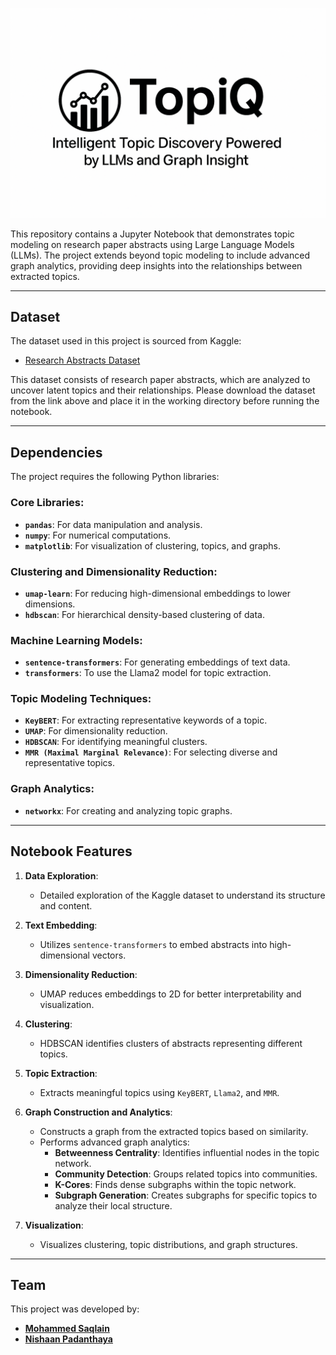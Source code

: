 <p align="center">
  <img src="assets/topiq.png" alt="TopiQ Logo" width="100%" height="10%" />
</p>

This repository contains a Jupyter Notebook that demonstrates topic modeling on research paper abstracts using Large Language Models (LLMs). The project extends beyond topic modeling to include advanced graph analytics, providing deep insights into the relationships between extracted topics.

---

## Dataset

The dataset used in this project is sourced from Kaggle:  
- [Research Abstracts Dataset](https://www.kaggle.com/datasets/saqlain22/research-abstracts)

This dataset consists of research paper abstracts, which are analyzed to uncover latent topics and their relationships. Please download the dataset from the link above and place it in the working directory before running the notebook.

---

## Dependencies

The project requires the following Python libraries:

### Core Libraries:
- **`pandas`**: For data manipulation and analysis.
- **`numpy`**: For numerical computations.
- **`matplotlib`**: For visualization of clustering, topics, and graphs.

### Clustering and Dimensionality Reduction:
- **`umap-learn`**: For reducing high-dimensional embeddings to lower dimensions.
- **`hdbscan`**: For hierarchical density-based clustering of data.

### Machine Learning Models:
- **`sentence-transformers`**: For generating embeddings of text data.
- **`transformers`**: To use the Llama2 model for topic extraction.

### Topic Modeling Techniques:
- **`KeyBERT`**: For extracting representative keywords of a topic.
- **`UMAP`**: For dimensionality reduction.
- **`HDBSCAN`**: For identifying meaningful clusters.
- **`MMR (Maximal Marginal Relevance)`**: For selecting diverse and representative topics.

### Graph Analytics:
- **`networkx`**: For creating and analyzing topic graphs.

---

## Notebook Features

1. **Data Exploration**:
   - Detailed exploration of the Kaggle dataset to understand its structure and content.

2. **Text Embedding**:
   - Utilizes `sentence-transformers` to embed abstracts into high-dimensional vectors.

3. **Dimensionality Reduction**:
   - UMAP reduces embeddings to 2D for better interpretability and visualization.

4. **Clustering**:
   - HDBSCAN identifies clusters of abstracts representing different topics.

5. **Topic Extraction**:
   - Extracts meaningful topics using `KeyBERT`, `Llama2`, and `MMR`.

6. **Graph Construction and Analytics**:
   - Constructs a graph from the extracted topics based on similarity.
   - Performs advanced graph analytics:
     - **Betweenness Centrality**: Identifies influential nodes in the topic network.
     - **Community Detection**: Groups related topics into communities.
     - **K-Cores**: Finds dense subgraphs within the topic network.
     - **Subgraph Generation**: Creates subgraphs for specific topics to analyze their local structure.

7. **Visualization**:
   - Visualizes clustering, topic distributions, and graph structures.

---

## Team

This project was developed by:

- **[Mohammed Saqlain](https://github.com/saqlain2204)**
- **[Nishaan Padanthaya](https://github.com/nishaanpadanthaya)**
